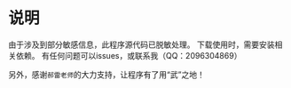 # 说明
由于涉及到部分敏感信息，此程序源代码已脱敏处理。
下载使用时，需要安装相关依赖。
有任何问题可以issues，或联系我（QQ：2096304869）

另外，感谢`郝雷老师`的大力支持，让程序有了用“武”之地！
